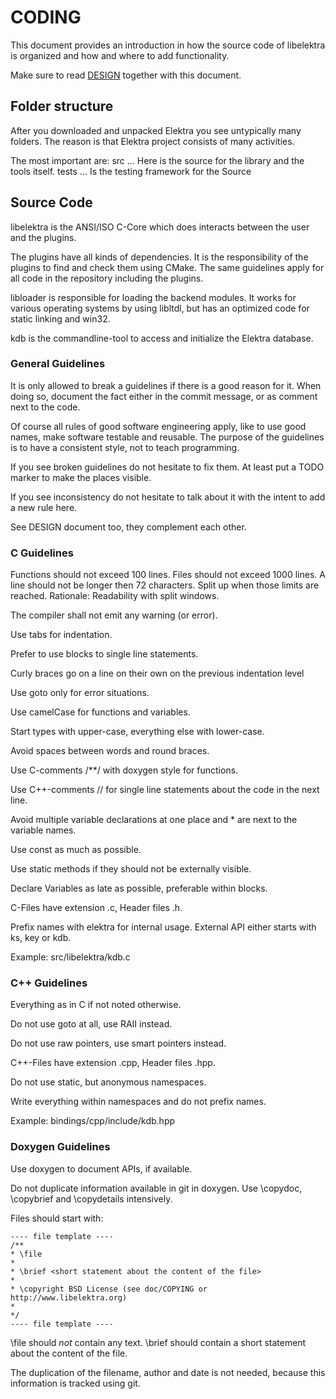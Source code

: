 # CODING #

This document provides an introduction in how the source code of
libelektra is organized and how and where to add functionality.

Make sure to read [DESIGN](DESIGN.md) together with this document.

## Folder structure ##

After you downloaded and unpacked Elektra you see untypically many
folders. The reason is that Elektra project consists of many activities.

The most important are:
src ... Here is the source for the library and the tools itself.
tests ... Is the testing framework for the Source

## Source Code ##

libelektra is the ANSI/ISO C-Core which does interacts between the user
and the plugins.

The plugins have all kinds of dependencies. It is the responsibility of
the plugins to find and check them using CMake. The same guidelines
apply for all code in the repository including the plugins.

libloader is responsible for loading the backend modules. It works for
various operating systems by using libltdl, but has an optimized code
for static linking and win32.

kdb is the commandline-tool to access and initialize the Elektra database.

### General Guidelines ###

It is only allowed to break  a guidelines if there is a good reason
for it. When doing so, document the fact either in the commit message,
or as comment next to the code.

Of course all rules of good software engineering apply, like to
use good names, make software testable and reusable.
The purpose of the guidelines is to have a consistent
style, not to teach programming.

If you see broken guidelines do not hesitate to fix them. At least put a
TODO marker to make the places visible.

If you see inconsistency do not hesitate to talk about it with the
intent to add a new rule here.

See DESIGN document too, they complement each other.


### C Guidelines ###

Functions should not exceed 100 lines.
Files should not exceed 1000 lines.
A line should not be longer then 72 characters.
Split up when those limits are reached.
Rationale: Readability with split windows.


The compiler shall not emit any warning (or error).

Use tabs for indentation.

Prefer to use blocks to single line statements.

Curly braces go on a line on their own on the previous indentation level

Use goto only for error situations.

Use camelCase for functions and variables.

Start types with upper-case, everything else with lower-case.

Avoid spaces between words and round braces.

Use C-comments /**/ with doxygen style for functions.

Use C++-comments // for single line statements about the code in the
next line.

Avoid multiple variable declarations at one place and * are next to the
variable names.

Use const as much as possible.

Use static methods if they should not be externally visible.

Declare Variables as late as possible, preferable within blocks.

C-Files have extension .c, Header files .h.

Prefix names with elektra for internal usage. External API either starts
with ks, key or kdb.

Example: src/libelektra/kdb.c


### C++ Guidelines ###

Everything as in C if not noted otherwise.

Do not use goto at all, use RAII instead.

Do not use raw pointers, use smart pointers instead.

C++-Files have extension .cpp, Header files .hpp.

Do not use static, but anonymous namespaces.

Write everything within namespaces and do not prefix names.

Example: bindings/cpp/include/kdb.hpp


### Doxygen Guidelines ###

Use doxygen to document APIs, if available.

Do not duplicate information available in git in doxygen.
Use \copydoc, \copybrief and \copydetails intensively.


Files should start with:  

	---- file template ----  
	/**  
	* \file  
	*  
	* \brief <short statement about the content of the file>  
	*  
	* \copyright BSD License (see doc/COPYING or http://www.libelektra.org)  
	*  
	*/  
	---- file template ----

\file should *not* contain any text.
\brief should contain a short statement about the content of the file.

The duplication of the filename, author and date is not needed, because
this information is tracked using git.

